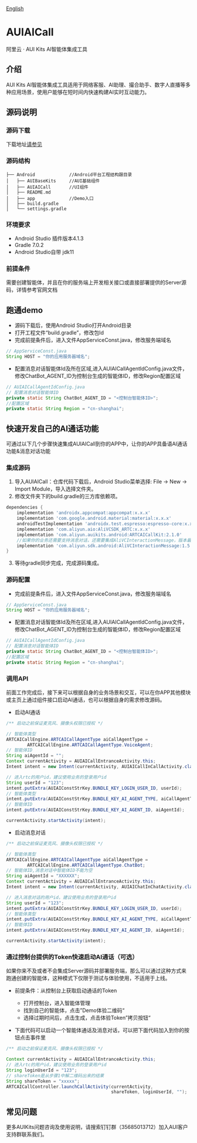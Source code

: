 [English](README_English.md)

# AUIAICall
阿里云 · AUI Kits AI智能体集成工具

## 介绍
AUI Kits AI智能体集成工具适用于网络客服、AI助理、撮合助手、数字人直播等多种应用场景，使用户能够在短时间内快速构建AI实时互动能力。


## 源码说明

### 源码下载
下载地址[请参见](https://github.com/MediaBox-AUIKits/AUIAICall/tree/main/Android)

### 源码结构
```
├── Android       		//Android平台工程结构跟目录
│   ├── AUIBaseKits     //AUI基础组件
│   ├── AUIAICall       //UI组件
│   ├── README.md
│   ├── app             //Demo入口
│   ├── build.gradle  
│   └── settings.gradle

```

### 环境要求
- Android Studio 插件版本4.1.3
- Gradle 7.0.2
- Android Studio自带 jdk11

### 前提条件
需要创建智能体，并且在你的服务端上开发相关接口或直接部署提供的Server源码，详情参考官网文档


## 跑通demo
- 源码下载后，使用Android Studio打开Android目录
- 打开工程文件“build.gradle”，修改包Id
- 完成前提条件后，进入文件AppServiceConst.java，修改服务端域名
```java
// AppServiceConst.java
String HOST = "你的应用服务器域名";
```
- 配置消息对话智能体Id及所在区域,进入AUIAICallAgentIdConfig.java文件，修改ChatBot_AGENT_ID为控制台生成的智能体ID，修改Region配置区域
```java
// AUIAICallAgentIdConfig.java
// 配置消息对话智能体ID
private static String ChatBot_AGENT_ID = "<控制台智能体ID>";
//配置区域
private static String Region = "cn-shanghai";
```

## 快速开发自己的AI通话功能
可通过以下几个步骤快速集成AUIAICall到你的APP中，让你的APP具备语AI通话功能&消息对话功能
### 集成源码
1. 导入AUIAICall：仓库代码下载后，Android Studio菜单选择: File -> New -> Import Module，导入选择文件夹。
2. 修改文件夹下的build.gradle的三方库依赖项。
``` Groovy
dependencies {
    implementation 'androidx.appcompat:appcompat:x.x.x'                     //修改x.x.x为你工程适配的版本
    implementation 'com.google.android.material:material:x.x.x'             //修改x.x.x为你工程适配的版本
    androidTestImplementation 'androidx.test.espresso:espresso-core:x.x.x'  //修改x.x.x为你工程适配的版本
    implementation 'com.aliyun.aio:AliVCSDK_ARTC:x.x.x'                  //修改x.x.x为你工程适配的版本
    implementation 'com.aliyun.auikits.android:ARTCAICallKit:2.1.0'
    //如果你的业务还需要支持消息对话，还需要集成AliVCInteractionMessage，版本最低是1.5.0
    implementation 'com.aliyun.sdk.android:AliVCInteractionMessage:1.5.0'
}
```
3. 等待gradle同步完成，完成源码集成。

### 源码配置
- 完成前提条件后，进入文件AppServiceConst.java，修改服务端域名
```java
// AppServiceConst.java
String HOST = "你的应用服务器域名";
```
- 配置消息对话智能体Id及所在区域,进入AUIAICallAgentIdConfig.java文件，修改ChatBot_AGENT_ID为控制台生成的智能体ID，修改Region配置区域
```java
// AUIAICallAgentIdConfig.java
// 配置消息对话智能体ID
private static String ChatBot_AGENT_ID = "<控制台智能体ID>";
//配置区域
private static String Region = "cn-shanghai";
```

### 调用API
前面工作完成后，接下来可以根据自身的业务场景和交互，可以在你APP其他模块或主页上通过组件接口启动AI通话，也可以根据自身的需求修改源码。
- 启动AI通话
```java
/** 启动之前保证麦克风、摄像头权限已授权 */

// 智能体类型
ARTCAICallEngine.ARTCAICallAgentType aiCallAgentType =
        ARTCAICallEngine.ARTCAICallAgentType.VoiceAgent;
// 智能体ID
String aiAgentId = "";
Context currentActivity = AUIAICallEntranceActivity.this;
Intent intent = new Intent(currentActivity, AUIAICallInCallActivity.class);

// 进入rtc的用户id，建议使用业务的登录用户id
String userId = "123";
intent.putExtra(AUIAIConstStrKey.BUNDLE_KEY_LOGIN_USER_ID, userId);
// 智能体类型
intent.putExtra(AUIAIConstStrKey.BUNDLE_KEY_AI_AGENT_TYPE, aiCallAgentType);
// 智能体ID
intent.putExtra(AUIAIConstStrKey.BUNDLE_KEY_AI_AGENT_ID, aiAgentId);

currentActivity.startActivity(intent);
```
- 启动消息对话
```java
/** 启动之前保证麦克风、摄像头权限已授权 */

// 智能体类型
ARTCAICallEngine.ARTCAICallAgentType aiCallAgentType =
        ARTCAICallEngine.ARTCAICallAgentType.ChatBot;
// 智能体ID,消息对话中智能体ID不能为空
String aiAgentId = "XXXXXX";
Context currentActivity = AUIAICallEntranceActivity.this;
Intent intent = new Intent(currentActivity, AUIAIChatInChatActivity.class);

// 进入消息对话的用户id，建议使用业务的登录用户id
String userId = "123";
intent.putExtra(AUIAIConstStrKey.BUNDLE_KEY_LOGIN_USER_ID, userId);
// 智能体类型
intent.putExtra(AUIAIConstStrKey.BUNDLE_KEY_AI_AGENT_TYPE, aiCallAgentType);
// 智能体ID
intent.putExtra(AUIAIConstStrKey.BUNDLE_KEY_AI_AGENT_ID, aiAgentId);

currentActivity.startActivity(intent);
```

### 通过控制台提供的Token快速启动AI通话（可选）
如果你来不及或者不会集成Server源码并部署服务端，那么可以通过这种方式来跑通创建的智能体，这种模式下仅限于测试与体验使用，不适用于上线。

- 前提条件：从控制台上获取启动通话的Token
  * 打开控制台，进入智能体管理
  * 找到自己的智能体，点击”Demo体验二维码“
  * 选择过期时间后，点击生成，点击体验Token”拷贝按钮“

- 下面代码可以启动一个智能体通话及消息对话，可以把下面代码加入到你的按钮点击事件里
```java
/** 启动之前保证麦克风、摄像头权限已授权 */

Context currentActivity = AUIAICallEntranceActivity.this;
// 进入rtc的用户id，建议使用业务的登录用户id
String loginUserId = "123";
// shareToken是从步骤1中解二维码出来的结果
String shareToken = "xxxxx";
ARTCAICallController.launchCallActivity(currentActivity, 
                                        shareToken, loginUserId, "");

```

## 常见问题
更多AUIKits问题咨询及使用说明，请搜索钉钉群（35685013712）加入AUI客户支持群联系我们。

